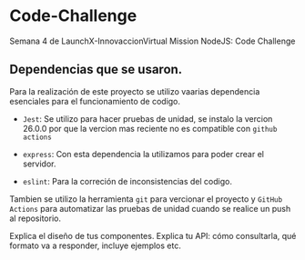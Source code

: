 # Code-Challenge
Semana 4 de LaunchX-InnovaccionVirtual Mission NodeJS: Code Challenge

## Dependencias que se usaron.

Para la realización de este proyecto se utilizo vaarias dependencia esenciales para el funcionamiento de codigo.

* `Jest`: Se utilizo para hacer pruebas de unidad, se instalo la vercion  26.0.0 por que la vercion mas reciente no es compatible con `github actions`

* `express`: Con esta dependencia la utilizamos para poder crear el servidor.

* `eslint`: Para la correción de inconsistencias del codigo.

Tambien se utilizo la herramienta `git` para vercionar el proyecto y `GitHub Actions`  para automatizar las pruebas de unidad cuando se realice un push al repositorio.


Explica el diseño de tus componentes.
Explica tu API: cómo consultarla, qué formato va a responder, incluye ejemplos etc.

